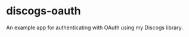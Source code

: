 discogs-oauth
=============

An example app for authenticating with OAuth using my Discogs library.
